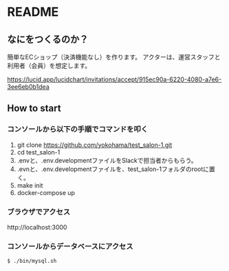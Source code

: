 # README

## なにをつくるのか？
簡単なECショップ（決済機能なし）を作ります。
アクターは、運営スタッフと利用者（会員）を想定します。

https://lucid.app/lucidchart/invitations/accept/915ec90a-6220-4080-a7e6-3ee6eb0b1dea

## How to start

### コンソールから以下の手順でコマンドを叩く
1. git clone https://github.com/yokohama/test_salon-1.git
2. cd test_salon-1
3. .envと、.env.developmentファイルをSlackで担当者からもらう。
4. .evnと、.env.developmentファイルを、test_salon-1フォルダのrootに置く。
5. make init
6. docker-compose up

### ブラウザでアクセス
http://localhost:3000

### コンソールからデータベースにアクセス
```
$ ./bin/mysql.sh
```




